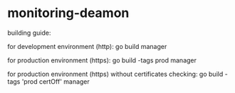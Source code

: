 monitoring-deamon
=================
building guide:

for development environment (http):
  go build manager
  
for production environment (https):
  go build -tags prod manager

for production environment (https) without certificates checking:
  go build -tags 'prod certOff' manager
